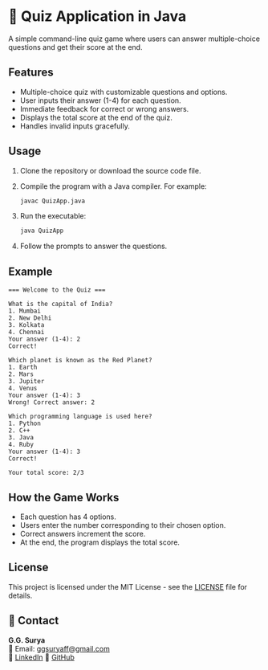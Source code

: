 # 📝 Quiz Application in Java

A simple command-line quiz game where users can answer multiple-choice questions and get their score at the end.

## Features

- Multiple-choice quiz with customizable questions and options.
- User inputs their answer (1-4) for each question.
- Immediate feedback for correct or wrong answers.
- Displays the total score at the end of the quiz.
- Handles invalid inputs gracefully.

## Usage

1. Clone the repository or download the source code file.

2. Compile the program with a Java compiler. For example:
   ```bash
   javac QuizApp.java
3. Run the executable:
   ```bash
   java QuizApp
4. Follow the prompts to answer the questions.

## Example

```
=== Welcome to the Quiz ===

What is the capital of India?
1. Mumbai
2. New Delhi
3. Kolkata
4. Chennai
Your answer (1-4): 2
Correct!

Which planet is known as the Red Planet?
1. Earth
2. Mars
3. Jupiter
4. Venus
Your answer (1-4): 3
Wrong! Correct answer: 2

Which programming language is used here?
1. Python
2. C++
3. Java
4. Ruby
Your answer (1-4): 3
Correct!

Your total score: 2/3
```

## How the Game Works

- Each question has 4 options.
- Users enter the number corresponding to their chosen option.
- Correct answers increment the score.
- At the end, the program displays the total score.
   
## License

This project is licensed under the MIT License - see the [LICENSE](https://github.com/ggsurya/Java-Projects/blob/main/LICENSE) file for details.

## 📩 Contact

**G.G. Surya**  
📧 Email: ggsuryaff@gmail.com  
🔗 [LinkedIn](https://www.linkedin.com/in/g-g-surya-5aa9312b4)
🔗 [GitHub](https://github.com/ggsurya)
